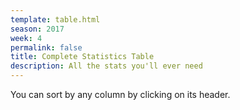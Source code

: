 ```yaml
---
template: table.html
season: 2017
week: 4
permalink: false
title: Complete Statistics Table
description: All the stats you'll ever need
---
```


You can sort by any column by clicking on its header.


